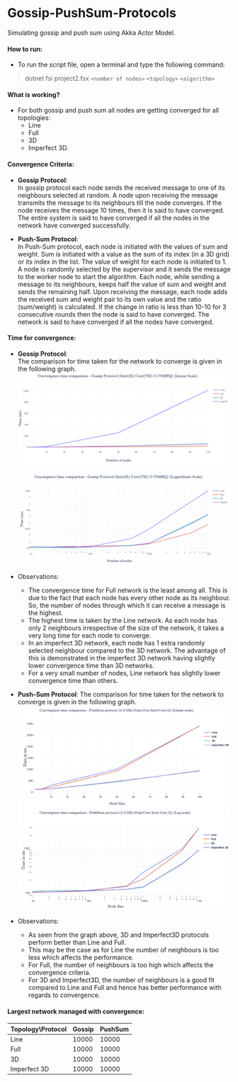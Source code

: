 # Gossip-PushSum-Protocols
Simulating gossip and push sum using Akka Actor Model.

#### How to run:
* To run the script file, open a terminal and type the following command:
> dotnet fsi project2.fsx `<number of nodes>` `<topology>` `<algorithm>`

#### What is working?
* For both gossip and push sum all nodes are getting converged for all topologies:
    * Line
    * Full
    * 3D
    * Imperfect 3D. 
  
#### Convergence Criteria:
  * **Gossip Protocol**:\
  In gossip protocol each node sends the received message to one of its neighbours selected at random.
  A node upon receiving the message transmits the message to its neighbours till the node converges. If the node receives the message 10 times,
  then it is said to have converged. The entire system is said to have converged if all the nodes in the network have converged successfully.
  
  * **Push-Sum Protocol**:\
  In Push-Sum protocol, each node is initiated with the values of sum and weight. Sum is initiated with a
  value as the sum of its index (in a 3D grid) or its index in the list. The value of weight for each node 
  is initiated to 1. A node is randomly selected by the supervisor and it sends the message to the worker node to
  start the algorithm. Each node, while sending a message to its neighbours, keeps half the value of sum and weight and
  sends the remaining half. Upon receiving the message, each node adds the received sum and weight pair to its own value
  and the ratio (sum/weight) is calculated. If the change in ratio is less than 10-10 for 3 consecutive rounds then the 
  node is said to have converged. The network is said to have converged if all the nodes have converged.

#### Time for convergence:
* **Gossip Protocol**:\
  The comparison for time taken for the network to converge is given in the following graph.
  ![Linear Scale](gossip-1.png)
  ![Logarithmic Scale](gossip-2.png)
  
* Observations:
  * The convergence time for Full network is the least among all. This is due to the fact that each node has every other
  node as its neighbour. So, the number of nodes through which it can receive a message is the highest.
  * The highest time is taken by the Line network. As each node has only 2 neighbours irrespective of the size of the network,
  it takes a very long time for each node to converge.
  * In an imperfect 3D network, each node has 1 extra randomly selected neighbour compared to the 3D network. 
  The advantage of this is demonstrated in the imperfect 3D network having slightly lower convergence time than 3D networks.
  * For a very small number of nodes, Line network has slightly lower convergence time than others.
  
* **Push-Sum Protocol**:
  The comparison for time taken for the network to converge is given in the following graph.
  ![Linear Scale](pushsum-1.png)
  ![Logarithmic Scale](pushsum-2.png)
  
* Observations:
  * As seen from the graph above, 3D and Imperfect3D protocols perform
better than Line and Full.
  * This may be the case as for Line the number of neighbours is too less which affects the performance.
  * For Full, the number of neighbours is too high which affects the convergence criteria.
  * For 3D and Imperfect3D, the number of neighbours is a good fit compared to Line and Full and hence has 
    better performance with regards to convergence.
    
#### Largest network managed with convergence:
  
| Topology\Protocol | Gossip | PushSum |
| ----------------- | ------ | ------- |
| Line | 10000 | 10000 |
| Full | 10000 | 10000 |
| 3D | 10000 | 10000 |
| Imperfect 3D | 10000 | 10000 |
  
